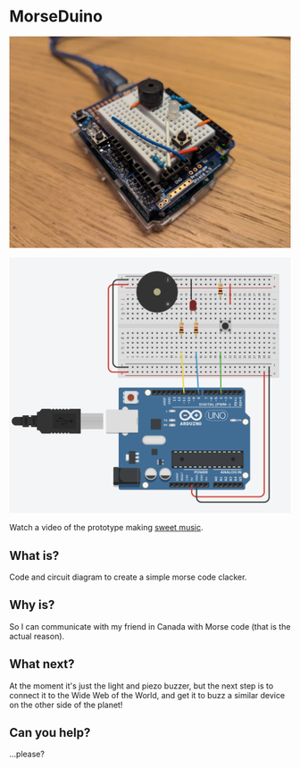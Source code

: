 # MorseDuino

![prototype](./assets/prototype.jpeg)

![prototype](./assets/circuit.png)

Watch a video of the prototype making [sweet music](./assets/beep-beep.mp4).

## What is?

Code and circuit diagram to create a simple morse code clacker.

## Why is?

So I can communicate with my friend in Canada with Morse code (that is the actual reason).

## What next?

At the moment it's just the light and piezo buzzer, but the next step is to connect it to the Wide Web of the World, and get it to buzz a similar device on the other side of the planet!

## Can you help?

...please?
